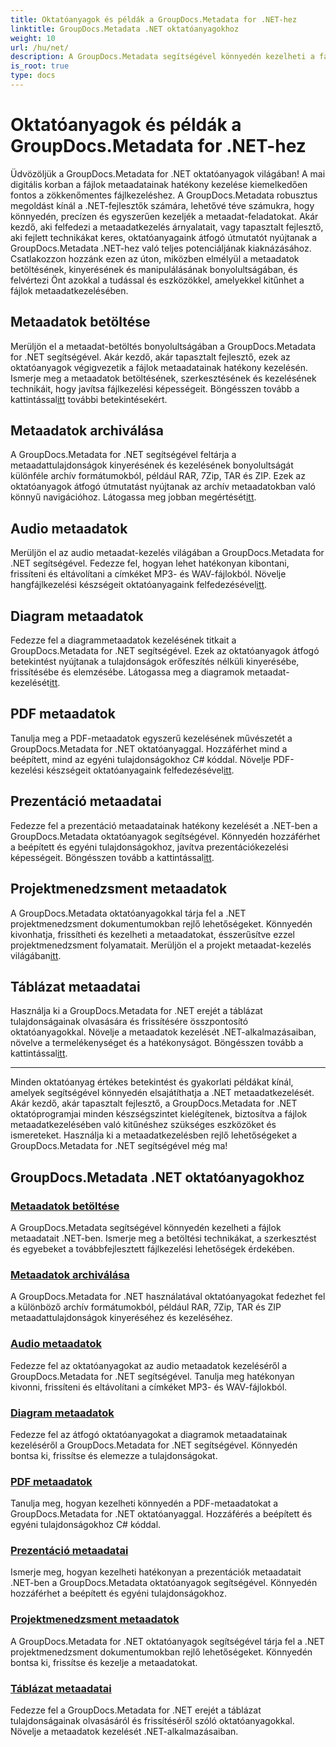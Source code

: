 ```yaml
---
title: Oktatóanyagok és példák a GroupDocs.Metadata for .NET-hez
linktitle: GroupDocs.Metadata .NET oktatóanyagokhoz
weight: 10
url: /hu/net/
description: A GroupDocs.Metadata segítségével könnyedén kezelheti a fájlok metaadatait .NET-ben. Ismerje meg a betöltési technikákat, a szerkesztést és egyebeket a továbbfejlesztett fájlkezelési lehetőségek érdekében.
is_root: true
type: docs
---
```

# Oktatóanyagok és példák a GroupDocs.Metadata for .NET-hez

Üdvözöljük a GroupDocs.Metadata for .NET oktatóanyagok világában! A mai digitális korban a fájlok metaadatainak hatékony kezelése kiemelkedően fontos a zökkenőmentes fájlkezeléshez. A GroupDocs.Metadata robusztus megoldást kínál a .NET-fejlesztők számára, lehetővé téve számukra, hogy könnyedén, precízen és egyszerűen kezeljék a metaadat-feladatokat. Akár kezdő, aki felfedezi a metaadatkezelés árnyalatait, vagy tapasztalt fejlesztő, aki fejlett technikákat keres, oktatóanyagaink átfogó útmutatót nyújtanak a GroupDocs.Metadata .NET-hez való teljes potenciáljának kiaknázásához. Csatlakozzon hozzánk ezen az úton, miközben elmélyül a metaadatok betöltésének, kinyerésének és manipulálásának bonyolultságában, és felvértezi Önt azokkal a tudással és eszközökkel, amelyekkel kitűnhet a fájlok metaadatkezelésében.

## Metaadatok betöltése  
Merüljön el a metaadat-betöltés bonyolultságában a GroupDocs.Metadata for .NET segítségével. Akár kezdő, akár tapasztalt fejlesztő, ezek az oktatóanyagok végigvezetik a fájlok metaadatainak hatékony kezelésén. Ismerje meg a metaadatok betöltésének, szerkesztésének és kezelésének technikáit, hogy javítsa fájlkezelési képességeit. Böngésszen tovább a kattintással[itt](./metadata-loading/) további betekintésekért.

## Metaadatok archiválása  
 A GroupDocs.Metadata for .NET segítségével feltárja a metaadattulajdonságok kinyerésének és kezelésének bonyolultságát különféle archív formátumokból, például RAR, 7Zip, TAR és ZIP. Ezek az oktatóanyagok átfogó útmutatást nyújtanak az archív metaadatokban való könnyű navigációhoz. Látogassa meg jobban megértését[itt](./archive-metadata/).

## Audio metaadatok  
 Merüljön el az audio metaadat-kezelés világában a GroupDocs.Metadata for .NET segítségével. Fedezze fel, hogyan lehet hatékonyan kibontani, frissíteni és eltávolítani a címkéket MP3- és WAV-fájlokból. Növelje hangfájlkezelési készségeit oktatóanyagaink felfedezésével[itt](./audio-metadata/).

## Diagram metaadatok  
Fedezze fel a diagrammetaadatok kezelésének titkait a GroupDocs.Metadata for .NET segítségével. Ezek az oktatóanyagok átfogó betekintést nyújtanak a tulajdonságok erőfeszítés nélküli kinyerésébe, frissítésébe és elemzésébe. Látogassa meg a diagramok metaadat-kezelését[itt](./diagram-metadata/).

## PDF metaadatok  
 Tanulja meg a PDF-metaadatok egyszerű kezelésének művészetét a GroupDocs.Metadata for .NET oktatóanyaggal. Hozzáférhet mind a beépített, mind az egyéni tulajdonságokhoz C# kóddal. Növelje PDF-kezelési készségeit oktatóanyagaink felfedezésével[itt](./pdf-metadata/).

## Prezentáció metaadatai  
 Fedezze fel a prezentáció metaadatainak hatékony kezelését a .NET-ben a GroupDocs.Metadata oktatóanyagok segítségével. Könnyedén hozzáférhet a beépített és egyéni tulajdonságokhoz, javítva prezentációkezelési képességeit. Böngésszen tovább a kattintással[itt](./presentation-metadata/).

## Projektmenedzsment metaadatok  
 A GroupDocs.Metadata oktatóanyagokkal tárja fel a .NET projektmenedzsment dokumentumokban rejlő lehetőségeket. Könnyedén kivonhatja, frissítheti és kezelheti a metaadatokat, ésszerűsítve ezzel projektmenedzsment folyamatait. Merüljön el a projekt metaadat-kezelés világában[itt](./project-management-metadata/).

## Táblázat metaadatai  
Használja ki a GroupDocs.Metadata for .NET erejét a táblázat tulajdonságainak olvasására és frissítésére összpontosító oktatóanyagokkal. Növelje a metaadatok kezelését .NET-alkalmazásaiban, növelve a termelékenységet és a hatékonyságot. Böngésszen tovább a kattintással[itt](./spreadsheet-metadata/).

----
Minden oktatóanyag értékes betekintést és gyakorlati példákat kínál, amelyek segítségével könnyedén elsajátíthatja a .NET metaadatkezelését. Akár kezdő, akár tapasztalt fejlesztő, a GroupDocs.Metadata for .NET oktatóprogramjai minden készségszintet kielégítenek, biztosítva a fájlok metaadatkezelésében való kitűnéshez szükséges eszközöket és ismereteket. Használja ki a metaadatkezelésben rejlő lehetőségeket a GroupDocs.Metadata for .NET segítségével még ma! 

## GroupDocs.Metadata .NET oktatóanyagokhoz
### [Metaadatok betöltése](./metadata-loading/)
A GroupDocs.Metadata segítségével könnyedén kezelheti a fájlok metaadatait .NET-ben. Ismerje meg a betöltési technikákat, a szerkesztést és egyebeket a továbbfejlesztett fájlkezelési lehetőségek érdekében.
### [Metaadatok archiválása](./archive-metadata/)
A GroupDocs.Metadata for .NET használatával oktatóanyagokat fedezhet fel a különböző archív formátumokból, például RAR, 7Zip, TAR és ZIP metaadattulajdonságok kinyeréséhez és kezeléséhez.
### [Audio metaadatok](./audio-metadata/)
Fedezze fel az oktatóanyagokat az audio metaadatok kezeléséről a GroupDocs.Metadata for .NET segítségével. Tanulja meg hatékonyan kivonni, frissíteni és eltávolítani a címkéket MP3- és WAV-fájlokból.
### [Diagram metaadatok](./diagram-metadata/)
Fedezze fel az átfogó oktatóanyagokat a diagramok metaadatainak kezeléséről a GroupDocs.Metadata for .NET segítségével. Könnyedén bontsa ki, frissítse és elemezze a tulajdonságokat.
### [PDF metaadatok](./pdf-metadata/)
Tanulja meg, hogyan kezelheti könnyedén a PDF-metaadatokat a GroupDocs.Metadata for .NET oktatóanyaggal. Hozzáférés a beépített és egyéni tulajdonságokhoz C# kóddal.
### [Prezentáció metaadatai](./presentation-metadata/)
Ismerje meg, hogyan kezelheti hatékonyan a prezentációk metaadatait .NET-ben a GroupDocs.Metadata oktatóanyagok segítségével. Könnyedén hozzáférhet a beépített és egyéni tulajdonságokhoz.
### [Projektmenedzsment metaadatok](./project-management-metadata/)
A GroupDocs.Metadata for .NET oktatóanyagok segítségével tárja fel a .NET projektmenedzsment dokumentumokban rejlő lehetőségeket. Könnyedén bontsa ki, frissítse és kezelje a metaadatokat.
### [Táblázat metaadatai](./spreadsheet-metadata/)
Fedezze fel a GroupDocs.Metadata for .NET erejét a táblázat tulajdonságainak olvasásáról és frissítéséről szóló oktatóanyagokkal. Növelje a metaadatok kezelését .NET-alkalmazásaiban.